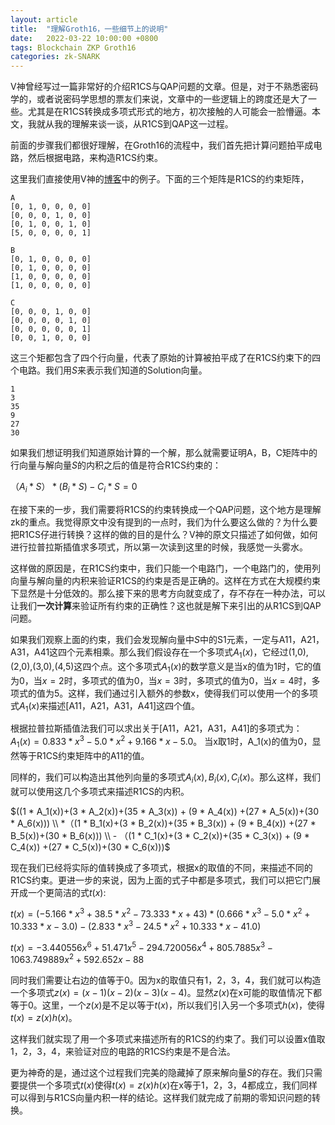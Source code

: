 ```yaml
---
layout: article
title:  "理解Groth16，一些细节上的说明"
date:   2022-03-22 10:00:00 +0800
tags: Blockchain ZKP Groth16
categories: zk-SNARK
---
```


V神曾经写过一篇非常好的介绍R1CS与QAP问题的文章。但是，对于不熟悉密码学的，或者说密码学思想的票友们来说，文章中的一些逻辑上的跨度还是大了一些。尤其是在R1CS转换成多项式形式的地方，初次接触的人可能会一脸懵逼。本文，我就从我的理解来谈一谈，从R1CS到QAP这一过程。

前面的步骤我们都很好理解，在Groth16的流程中，我们首先把计算问题拍平成电路，然后根据电路，来构造R1CS约束。

这里我们直接使用V神的[博客](https://vitalik.ca/general/2016/12/10/qap.html)中的例子。下面的三个矩阵是R1CS的约束矩阵，

```
A
[0, 1, 0, 0, 0, 0]
[0, 0, 0, 1, 0, 0]
[0, 1, 0, 0, 1, 0]
[5, 0, 0, 0, 0, 1]

B
[0, 1, 0, 0, 0, 0]
[0, 1, 0, 0, 0, 0]
[1, 0, 0, 0, 0, 0]
[1, 0, 0, 0, 0, 0]

C
[0, 0, 0, 1, 0, 0]
[0, 0, 0, 0, 1, 0]
[0, 0, 0, 0, 0, 1]
[0, 0, 1, 0, 0, 0]
```

这三个矩都包含了四个行向量，代表了原始的计算被拍平成了在R1CS约束下的四个电路。我们用$S$来表示我们知道的Solution向量。

```
1
3
35
9
27
30
```

如果我们想证明我们知道原始计算的一个解，那么就需要证明A，B，C矩阵中的行向量与解向量$S$的内积之后的值是符合R1CS约束的：

$（A_i*S）* (B_i*S) - C_i*S = 0$

在接下来的一步，我们需要将R1CS的约束转换成一个QAP问题，这个地方是理解zk的重点。我觉得原文中没有提到的一点时，我们为什么要这么做的？为什么要把R1CS仔进行转换？这样的做的目的是什么？V神的原文只描述了如何做，如何进行拉普拉斯插值求多项式，所以第一次读到这里的时候，我感觉一头雾水。

这样做的原因是，在R1CS约束中，我们只能一个电路门，一个电路门的，使用列向量与解向量的内积来验证R1CS的约束是否是正确的。这样在方式在大规模约束下显然是十分低效的。那么接下来的思考方向就变成了，存不存在一种办法，可以让我们**一次计算**来验证所有约束的正确性？这也就是解下来引出的从R1CS到QAP问题。

如果我们观察上面的约束，我们会发现解向量中$S$中的S1元素，一定与A11，A21，A31，A41这四个元素相乘。那么我们假设存在一个多项式$A_1(x)$，它经过(1,0),(2,0),(3,0),(4,5)这四个点。这个多项式$A_1(x)$的数学意义是当x的值为1时，它的值为0，当$x=2$时，多项式的值为0，当$x=3$时，多项式的值为0，当$x=4$时，多项式的值为5。这样，我们通过引入额外的参数x，使得我们可以使用一个的多项式$A_1(x)$来描述[A11，A21，A31，A41]这四个值。

根据拉普拉斯插值法我们可以求出关于[A11，A21，A31，A41]的多项式为：
$A_1(x) = 0.833*x^3 -5.0 * x^2 +9.166 *x -5.0$。
当x取1时，A_1(x)的值为0，显然等于R1CS约束矩阵中的A11的值。

同样的，我们可以构造出其他列向量的多项式$A_i(x),B_i(x),C_i(x)$。那么这样，我们就可以使用这几个多项式来描述R1CS的内积。

$((1 * A_1(x))+(3 * A_2(x))+(35 * A_3(x)) + (9 * A_4(x)) +(27 * A_5(x))+(30 * A_6(x))) \\ *（(1 * B_1(x)+(3 * B_2(x))+(35 * B_3(x)) + (9 * B_4(x)) +(27 * B_5(x))+(30 * B_6(x))) \\ - （(1 * C_1(x)+(3 * C_2(x))+(35 * C_3(x)) + (9 * C_4(x)) +(27 * C_5(x))+(30 * C_6(x)))$

现在我们已经将实际的值转换成了多项式，根据x的取值的不同，来描述不同的R1CS约束。更进一步的来说，因为上面的式子中都是多项式，我们可以把它门展开成一个更简洁的式$t(x)$:

$t(x) = (-5.166*x^3+38.5*x^2-73.333*x+43)*(0.666*x^3-5.0*x^2+10.333*x-3.0)-(2.833*x^3-24.5*x^2+10.333*x-41.0)$

$t(x) = -3.440556x^6+51.471x^5-294.720056x^4+805.7885x^3-1063.749889x^2+592.652x-88$

同时我们需要让右边的值等于0。因为x的取值只有1，2，3，4，我们就可以构造一个多项式$z(x)=(x-1)(x-2)(x-3)(x-4)$。显然$z(x)$在x可能的取值情况下都等于0。这里，一个$z(x)$是不足以等于$t(x)$，所以我们引入另一个多项式$h(x)$，使得$t(x)=z(x)h(x)$。

这样我们就实现了用一个多项式来描述所有的R1CS的约束了。我们可以设置x值取1，2，3，4，来验证对应的电路的R1CS约束是不是合法。

更为神奇的是，通过这个过程我们完美的隐藏掉了原来解向量$S$的存在。我们只需要提供一个多项式$t(x)$使得$t(x)=z(x)h(x)$在x等于1，2，3，4都成立，我们同样可以得到与R1CS向量内积一样的结论。这样我们就完成了前期的零知识问题的转换。